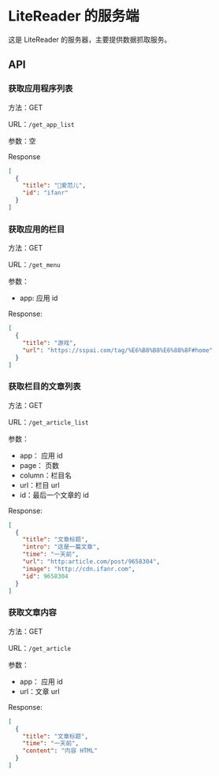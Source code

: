 # LiteReader 的服务端

这是 LiteReader 的服务器，主要提供数据抓取服务。

## API

### 获取应用程序列表

方法：GET

URL：`/get_app_list`

参数：空

Response

```JSON
[
  {
    "title": "爱范儿",
    "id": "ifanr"
  }
]
```

### 获取应用的栏目

方法：GET

URL：`/get_menu`

参数：

- app: 应用 id

Response:

```JSON
[
  {
    "title": "游戏",
    "url": "https://sspai.com/tag/%E6%B8%B8%E6%88%8F#home"
  }
]
```

### 获取栏目的文章列表

方法：GET

URL：`/get_article_list`

参数：

- app： 应用 id
- page： 页数
- column：栏目名
- url：栏目 url
- id：最后一个文章的 id

Response:

```JSON
[
  {
    "title": "文章标题",
    "intro": "这是一篇文章",
    "time": "一天前",
    "url": "http:article.com/post/9658304",
    "image": "http://cdn.ifanr.com",
    "id": 9658304
  }
]
```

### 获取文章内容

方法：GET

URL：`/get_article`

参数：

- app： 应用 id
- url：文章 url

Response:

```JSON
[
  {
    "title": "文章标题",
    "time": "一天前",
    "content": "内容 HTML"
  }
]
```